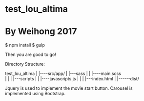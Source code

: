 # test_lou_altima
# By Weihong 2017

$ npm install
$ gulp

Then you are good to go!

Directory Structure:

test_lou_altima
|
|----src/app/
|         |---sass
|         |    |----main.scss  
|         |
|         |---scripts
|         |    |----javascripts.js
|         |
|         |---index.html
|
|------dist/


Jquery is used to implement the movie start button.
Carousel is implemented using Bootstrap.